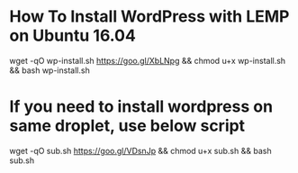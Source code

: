 # How To Install WordPress with LEMP on Ubuntu 16.04

wget -qO wp-install.sh https://goo.gl/XbLNpg && chmod u+x wp-install.sh && bash wp-install.sh

# If you need to install wordpress on same droplet, use below script

wget -qO sub.sh https://goo.gl/VDsnJp && chmod u+x sub.sh && bash sub.sh


